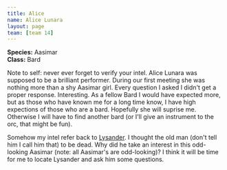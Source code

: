 ```yaml
---
title: Alice
name: Alice Lunara
layout: page
team: [team 14]
---
```


**Species:** Aasimar  
**Class:** Bard  

Note to self: never ever forget to verify your intel. Alice Lunara was supposed to be a brilliant performer. During our first meeting she was nothing more than a shy Aasimar girl. Every question I asked I didn't get a proper response. Interesting. As a fellow Bard I would have expected more, but as those who have known me for a long time know, I have high expections of those who are a bard. Hopefully she will suprise me. Otherwise I will have to find another bard (or I'll give an instrument to the orc, that might be fun).

Somehow my intel refer back to [Lysander](characters/lysander). I thought the old man (don't tell him I call him that) to be dead. Why did he take an interest in this odd-looking Aasimar (note: all Aasimar's are odd-looking)? I think it will be time for me to locate Lysander and ask him some questions.